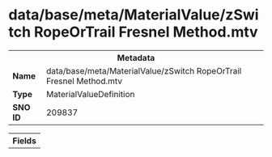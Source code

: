 <h1>data/base/meta/MaterialValue/zSwitch RopeOrTrail Fresnel Method.mtv</h1><table><tr><th colspan="100%">Metadata</th></tr><tr><td><b>Name</b></td><td>data/base/meta/MaterialValue/zSwitch RopeOrTrail Fresnel Method.mtv</td></tr><tr><td><b>Type</b></td><td>MaterialValueDefinition</td></tr><tr><td><b>SNO ID</b></td><td>209837</td></tr></table>

<table><tr><th colspan="100%">Fields</th></tr></table>

